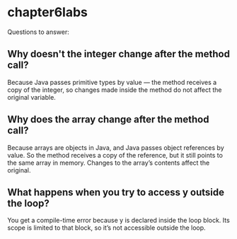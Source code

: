 # chapter6labs
Questions to answer:

## Why doesn't the integer change after the method call? 
Because Java passes primitive types by value — the method receives a copy of the integer, so changes made inside the method do not affect the original variable.

## Why does the array change after the method call?
Because arrays are objects in Java, and Java passes object references by value. So the method receives a copy of the reference, but it still points to the same array in memory. Changes to the array’s contents affect the original.

## What happens when you try to access y outside the loop?
You get a compile-time error because y is declared inside the loop block. Its scope is limited to that block, so it’s not accessible outside the loop.
